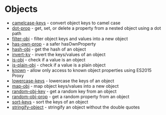 # Objects

* [camelcase-keys](https://github.com/sindresorhus/camelcase-keys) - convert object keys to camel case
* [dot-prop](https://github.com/sindresorhus/dot-prop) - get, set, or delete a property from a nested object using a dot path
* [filter-obj](https://github.com/sindresorhus/filter-obj) - filter object keys and values into a new object
* [has-own-prop](https://github.com/sindresorhus/has-own-prop) - a safer hasOwnProperty
* [hash-obj](https://github.com/sindresorhus/hash-obj) - get the hash of an object
* [invert-kv](https://github.com/sindresorhus/invert-kv) - invert the keys/values of an object
* [is-obj](https://github.com/sindresorhus/is-obj) - check if a value is an object
* [is-plain-obj](https://github.com/sindresorhus/is-plain-obj) - check if a value is a plain object
* [known](https://github.com/sindresorhus/known) - allow only access to known object properties using ES2015 Proxy
* [lowercase-keys](https://github.com/sindresorhus/lowercase-keys) - lowercase the keys of an object
* [map-obj](https://github.com/sindresorhus/map-obj) - map object keys/values into a new object
* [random-obj-key](https://github.com/sindresorhus/random-obj-key) - get a random key from an object
* [random-obj-prop](https://github.com/sindresorhus/random-obj-prop) - get a random property from an object
* [sort-keys](https://github.com/sindresorhus/sort-keys) - sort the keys of an object
* [stringify-object](https://github.com/sindresorhus/stringify-object) - stringify an object without the double quotes
